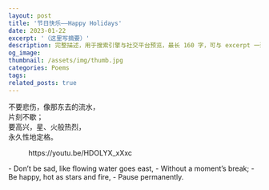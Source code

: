 ```yaml
---
layout: post
title: '节日快乐——Happy Holidays'
date: 2023-01-22
excerpt: '（这里写摘要）'
description: 完整描述，用于搜索引擎与社交平台预览，最长 160 字，可与 excerpt 一致
og_image: 
thumbnail: /assets/img/thumb.jpg
categories: Poems
tags: 
related_posts: true
---
```


不要悲伤，像那东去的流水，  
片刻不歇；  
要高兴，星、火般热烈，  
永久性地定格。

<figure class="wp-block-embed is-type-video is-provider-youtube wp-block-embed-youtube wp-embed-aspect-16-9 wp-has-aspect-ratio"><div class="wp-block-embed__wrapper">https://youtu.be/HDOLYX_xXxc </div></figure>- Don’t be sad, like flowing water goes east,
- Without a moment’s break;
- Be happy, hot as stars and fire,
- Pause permanently.